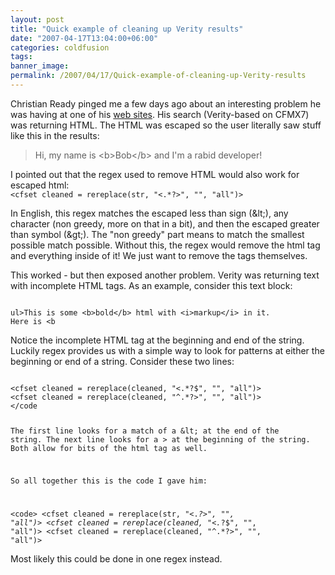 ```yaml
---
layout: post
title: "Quick example of cleaning up Verity results"
date: "2007-04-17T13:04:00+06:00"
categories: coldfusion 
tags: 
banner_image: 
permalink: /2007/04/17/Quick-example-of-cleaning-up-Verity-results
---
```


Christian Ready pinged me a few days ago about an interesting problem he was having at one of his <a href="http://www.marcor.com/">web sites</a>. His search (Verity-based on CFMX7) was returning HTML. The HTML was escaped so the user literally saw stuff like this in the results:

<blockquote>
Hi, my name is &lt;b&gt;Bob&lt;/b&gt; and I'm a rabid developer!
</blockquote>
<!--more-->
I pointed out that the regex used to remove HTML would also work for escaped html:

<code>
&lt;cfset cleaned = rereplace(str, "&lt;.*?&gt;", "", "all")&gt;
</code>

In English, this regex matches the escaped less than sign (&amp;lt;), any character (non greedy, more on that in a bit), and then the escaped greater than symbol (&amp;gt;). The "non greedy" part means to match the smallest possible match possible. Without this, the regex would remove the html tag and everything inside of it! We just want to remove the tags themselves.

This worked - but then exposed another problem. Verity was returning text with incomplete HTML tags. As an example, consider this text block:

<code>
ul&gt;This is some &lt;b&gt;bold&lt;/b&gt; html with &lt;i&gt;markup&lt;/i&gt; in it.
Here is &lt;b
</code>

Notice the incomplete HTML tag at the beginning and end of the string. Luckily regex provides us with a simple way to look for patterns at either the beginning or end of a string. Consider these two lines:

<code>
&lt;cfset cleaned = rereplace(cleaned, "&lt;.*?$", "", "all")&gt;
&lt;cfset cleaned = rereplace(cleaned, "^.*?&gt;", "", "all")&gt;
&lt;/code

The first line looks for a match of a &amp;lt; at the end of the string. The next line looks for a &gt; at the beginning of the string. Both allow for bits of the html tag as well.

So all together this is the code I gave him:

&lt;code&gt;
&lt;cfset cleaned = rereplace(str, "&lt;.*?&gt;", "", "all")&gt;
&lt;cfset cleaned = rereplace(cleaned, "&lt;.*?$", "", "all")&gt;
&lt;cfset cleaned = rereplace(cleaned, "^.*?&gt;", "", "all")&gt;
</code>

Most likely this could be done in one regex instead.